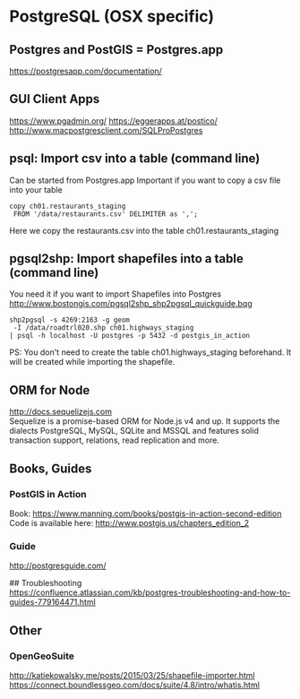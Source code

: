 # PostgreSQL (OSX specific)

## Postgres and PostGIS = Postgres.app
https://postgresapp.com/documentation/

## GUI Client Apps
https://www.pgadmin.org/
https://eggerapps.at/postico/
http://www.macpostgresclient.com/SQLProPostgres

## psql: Import csv into a table (command line)
Can be started from Postgres.app
Important if you want to copy a csv file into your table

```
copy ch01.restaurants_staging
 FROM '/data/restaurants.csv' DELIMITER as ',';
```
Here we copy the restaurants.csv into the table ch01.restaurants_staging       


## pgsql2shp: Import shapefiles into a table (command line)
You need it if you want to import Shapefiles into Postgres           
http://www.bostongis.com/pgsql2shp_shp2pgsql_quickguide.bqg  

```
shp2pgsql -s 4269:2163 -g geom
 -I /data/roadtrl020.shp ch01.highways_staging
| psql -h localhost -U postgres -p 5432 -d postgis_in_action    
```
PS: You don't need to create the table ch01.highways_staging beforehand. It will be created while importing the shapefile.


## ORM for Node
http://docs.sequelizejs.com              
Sequelize is a promise-based ORM for Node.js v4 and up. It supports the dialects PostgreSQL, MySQL, SQLite and MSSQL and features solid transaction support, relations, read replication and more.      


## Books, Guides

### PostGIS in Action
Book: https://www.manning.com/books/postgis-in-action-second-edition          
Code is available here: http://www.postgis.us/chapters_edition_2       

### Guide
http://postgresguide.com/

## Troubleshooting       
https://confluence.atlassian.com/kb/postgres-troubleshooting-and-how-to-guides-779164471.html



## Other

### OpenGeoSuite 
http://katiekowalsky.me/posts/2015/03/25/shapefile-importer.html
https://connect.boundlessgeo.com/docs/suite/4.8/intro/whatis.html


